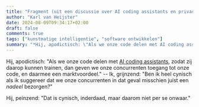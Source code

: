 ```yaml
---
title: "Fragment (uit een discussie over AI coding assistants en privacy)"
author: "Karl van Heijster"
date: 2024-08-09T09:34:17+02:00
draft: false
comments: true
tags: ["kunstmatige intelligentie", "software ontwikkelen"]
summary: "*Hij, apodictisch: \"Als we onze code delen met AI coding assistants, zodat zij daarop kunnen trainen, dan geven we onze concurrenten toegang tot onze code, en daarmee een marktvoordeel.\" -- Ik, grijnzend: \"Ben ik heel cynisch als ik suggereer dat we onze concurrenten in dat geval misschien juist een* nadeel *bezorgen?\"*"
---
```



Hij, apodictisch: "Als we onze code delen met [AI coding assistants](https://en.wikipedia.org/wiki/Code_completion "'Code completion', Wikipedia"), zodat zij daarop kunnen trainen, dan geven we onze concurrenten toegang tot onze code, en daarmee een marktvoordeel." -- Ik, grijnzend: "Ben ik heel cynisch als ik suggereer dat we onze concurrenten in dat geval misschien juist een *nadeel* bezorgen?"


Hij, peinzend: "Dat is cynisch, inderdaad, maar daarom niet per se onwaar."
